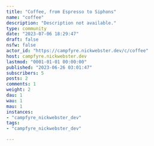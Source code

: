 ```yaml
---
title: "Coffee, from Espresso to Siphons" 
name: "coffee"
description: "Description not available."
type: community
date: "2023-07-06 18:29:47"
draft: false
nsfw: false
actor_id: "https://campfyre.nickwebster.dev/c/coffee"
host: campfyre.nickwebster.dev
lastmod: "0001-01-01 00:00:00"
published: "2023-06-26 03:01:47"
subscribers: 5
posts: 2
comments: 1
weight: 2
dau: 1
wau: 1
mau: 1
instances:
- "campfyre_nickwebster_dev"
tags: 
- "campfyre_nickwebster_dev"

---
```

